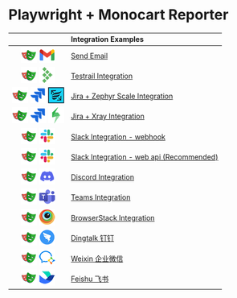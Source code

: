 # Playwright + Monocart Reporter

||Integration Examples|
|:-:|:---|
|![](assets/playwright.png) ![](assets/email.png)|[Send Email](send-email)|
|![](assets/playwright.png) ![](assets/testrail.png)|[Testrail Integration](testrail)|
|![](assets/playwright.png) ![](assets/jira.png) ![](assets/zephyr.png)|[Jira + Zephyr Scale Integration](zephyr-scale)|
|![](assets/playwright.png) ![](assets/jira.png) ![](assets/xray.png)|[Jira + Xray Integration](xray)|
|![](assets/playwright.png) ![](assets/slack.png)|[Slack Integration - webhook](slack-webhook)|
|![](assets/playwright.png) ![](assets/slack.png)|[Slack Integration - web api (Recommended)](slack-web-api)|
|![](assets/playwright.png) ![](assets/discord.png)|[Discord Integration](discord-webhook)|
|![](assets/playwright.png) ![](assets/teams.png)|[Teams Integration](teams-webhook)|
|![](assets/playwright.png) ![](assets/browserstack.png)|[BrowserStack Integration](browserstack)|
|![](assets/playwright.png) ![](assets/dingtalk.png)|[Dingtalk 钉钉](dingtalk-webhook)|
|![](assets/playwright.png) ![](assets/weixin.png)|[Weixin 企业微信](weixin-webhook)|
|![](assets/playwright.png) ![](assets/feishu.png)|[Feishu 飞书](feishu-webhook)|
